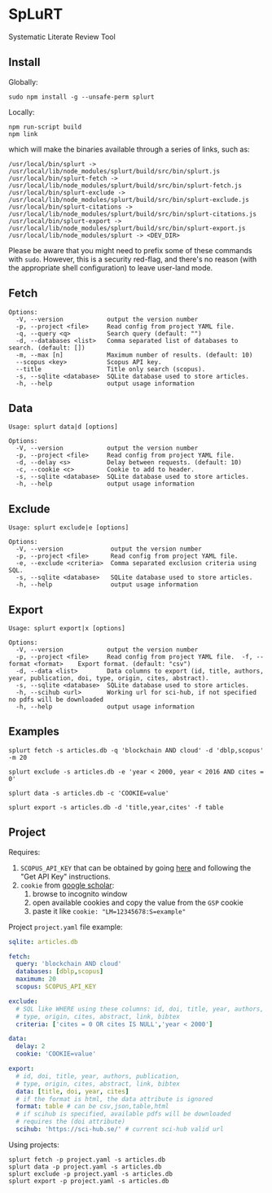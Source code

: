 # SpLuRT

Systematic Literate Review Tool

## Install

Globally:

```
sudo npm install -g --unsafe-perm splurt
```

Locally:

```
npm run-script build 
npm link
```

which will make the binaries available through a series of links, such as:

```
/usr/local/bin/splurt -> /usr/local/lib/node_modules/splurt/build/src/bin/splurt.js
/usr/local/bin/splurt-fetch -> /usr/local/lib/node_modules/splurt/build/src/bin/splurt-fetch.js
/usr/local/bin/splurt-exclude -> /usr/local/lib/node_modules/splurt/build/src/bin/splurt-exclude.js
/usr/local/bin/splurt-citations -> /usr/local/lib/node_modules/splurt/build/src/bin/splurt-citations.js
/usr/local/bin/splurt-export -> /usr/local/lib/node_modules/splurt/build/src/bin/splurt-export.js
/usr/local/lib/node_modules/splurt -> <DEV_DIR>
```

Please be aware that you might need to prefix some of these commands with `sudo`. However, this is a security red-flag, and there's no reason (with the appropriate shell configuration) to leave user-land mode.

## Fetch

```
Options:
  -V, --version            output the version number
  -p, --project <file>     Read config from project YAML file.
  -q, --query <q>          Search query (default: "")
  -d, --databases <list>   Comma separated list of databases to search. (default: [])
  -m, --max [n]            Maximum number of results. (default: 10)
  --scopus <key>           Scopus API key.
  --title                  Title only search (scopus).
  -s, --sqlite <database>  SQLite database used to store articles.
  -h, --help               output usage information
```

## Data

```
Usage: splurt data|d [options]

Options:
  -V, --version            output the version number
  -p, --project <file>     Read config from project YAML file.
  -d, --delay <s>          Delay between requests. (default: 10)
  -c, --cookie <c>         Cookie to add to header.
  -s, --sqlite <database>  SQLite database used to store articles.
  -h, --help               output usage information
```

## Exclude

```
Usage: splurt exclude|e [options]

Options:
  -V, --version             output the version number
  -p, --project <file>      Read config from project YAML file.
  -e, --exclude <criteria>  Comma separated exclusion criteria using SQL.
  -s, --sqlite <database>   SQLite database used to store articles.
  -h, --help                output usage information

```

## Export

```
Usage: splurt export|x [options]

Options:
  -V, --version            output the version number
  -p, --project <file>     Read config from project YAML file.  -f, --format <format>    Export format. (default: "csv")    
  -d, --data <list>        Data columns to export (id, title, authors, year, publication, doi, type, origin, cites, abstract).
  -s, --sqlite <database>  SQLite database used to store articles.
  -h, --scihub <url>       Working url for sci-hub, if not specified no pdfs will be downloaded
  -h, --help               output usage information
```

## Examples

```
splurt fetch -s articles.db -q 'blockchain AND cloud' -d 'dblp,scopus' -m 20
```

```
splurt exclude -s articles.db -e 'year < 2000, year < 2016 AND cites = 0'
```

```
splurt data -s articles.db -c 'COOKIE=value'
```

```
splurt export -s articles.db -d 'title,year,cites' -f table
```

## Project

Requires:
1. `SCOPUS_API_KEY` that can be obtained by going [here](https://dev.elsevier.com/) and following the "Get API Key" instructions.
2. `cookie` from [google scholar](https://scholar.google.com/):
   1. browse to incognito window
   2. open available cookies and copy the value from the `GSP` cookie
   3. paste it like `cookie: "LM=12345678:S=example"`

Project ```project.yaml``` file example:

```yaml
sqlite: articles.db

fetch:
  query: 'blockchain AND cloud'
  databases: [dblp,scopus]
  maximum: 20
  scopus: SCOPUS_API_KEY

exclude:
  # SQL like WHERE using these columns: id, doi, title, year, authors, publication, 
  # type, origin, cites, abstract, link, bibtex
  criteria: ['cites = 0 OR cites IS NULL','year < 2000']

data:
  delay: 2
  cookie: 'COOKIE=value'

export:
  # id, doi, title, year, authors, publication, 
  # type, origin, cites, abstract, link, bibtex
  data: [title, doi, year, cites]
  # if the format is html, the data attribute is ignored
  format: table # can be csv,json,table,html
  # if scihub is specified, available pdfs will be downloaded
  # requires the (doi attribute)
  scihub: 'https://sci-hub.se/' # current sci-hub valid url
```

Using projects:

```
splurt fetch -p project.yaml -s articles.db
splurt data -p project.yaml -s articles.db
splurt exclude -p project.yaml -s articles.db
splurt export -p project.yaml -s articles.db
```
